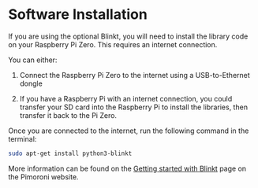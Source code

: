 # Software Installation

If you are using the optional Blinkt, you will need to install the library code on your Raspberry Pi Zero. This requires an internet connection.

You can either:

1. Connect the Raspberry Pi Zero to the internet using a USB-to-Ethernet dongle

1. If you have a Raspberry Pi with an internet connection, you could transfer your SD card into the Raspberry Pi to install the libraries, then transfer it back to the Pi Zero.

Once you are connected to the internet, run the following command in the terminal:

```bash
sudo apt-get install python3-blinkt
```
More information can be found on the [Getting started with Blinkt](https://learn.pimoroni.com/tutorial/sandyj/getting-started-with-blinkt) page on the Pimoroni website.
